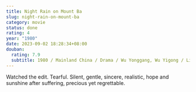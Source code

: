 ```yaml
---
title: Night Rain on Mount Ba
slug: night-rain-on-mount-ba
category: movie
status: done
rating: 4
year: "1980"
date: 2023-09-02 18:28:34+08:00
douban:
  rating: 7.9
  subtitle: 1980 / Mainland China / Drama / Wu Yonggang, Wu Yigong / Li Zhiyu, Zhang Yu
---
```


Watched the edit. Tearful. Silent, gentle, sincere, realistic, hope and sunshine after suffering, precious yet regrettable.
